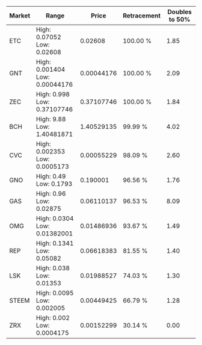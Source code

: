| Market | Range | Price| Retracement | Doubles to 50% |
| --- | --- | --- | --- | --- |
| ETC | High: 0.07052<br />Low: 0.02608 | 0.02608 | 100.00 % | 1.85 |
| GNT | High: 0.001404<br />Low: 0.00044176 | 0.00044176 | 100.00 % | 2.09 |
| ZEC | High: 0.998<br />Low: 0.37107746 | 0.37107746 | 100.00 % | 1.84 |
| BCH | High: 9.88<br />Low: 1.40481871 | 1.40529135 | 99.99 % | 4.02 |
| CVC | High: 0.002353<br />Low: 0.0005173 | 0.00055229 | 98.09 % | 2.60 |
| GNO | High: 0.49<br />Low: 0.1793 | 0.190001 | 96.56 % | 1.76 |
| GAS | High: 0.96<br />Low: 0.02875 | 0.06110137 | 96.53 % | 8.09 |
| OMG | High: 0.0304<br />Low: 0.01382001 | 0.01486936 | 93.67 % | 1.49 |
| REP | High: 0.1341<br />Low: 0.05082 | 0.06618383 | 81.55 % | 1.40 |
| LSK | High: 0.038<br />Low: 0.01353 | 0.01988527 | 74.03 % | 1.30 |
| STEEM | High: 0.0095<br />Low: 0.002005 | 0.00449425 | 66.79 % | 1.28 |
| ZRX | High: 0.002<br />Low: 0.0004175 | 0.00152299 | 30.14 % | 0.00 |
